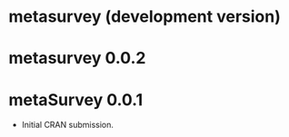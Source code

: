 # metasurvey (development version)

# metasurvey 0.0.2

# metaSurvey 0.0.1

* Initial CRAN submission.
